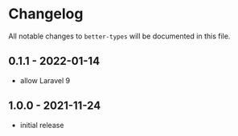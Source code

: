# Changelog

All notable changes to `better-types` will be documented in this file.

## 0.1.1 - 2022-01-14

- allow Laravel 9

## 1.0.0 - 2021-11-24

- initial release
